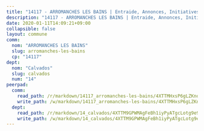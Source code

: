```yaml
---
title: "14117 - ARROMANCHES LES BAINS | Entraide, Annonces, Initiatives"
description: "14117 - ARROMANCHES LES BAINS | Entraide, Annonces, Initiatives"
date: 2020-01-11T14:09:21+09:00
collapsible: false
layout: commune
comm:
  nom: "ARROMANCHES LES BAINS"
  slug: arromanches-les-bains
  cp: "14117"
dept:
  nom: "Calvados"
  slug: calvados
  num: "14"
peerpad:
  comm:
    read_path: /r/markdown/14117_arromanches-les-bains/4XTTMHxsP6gLZKno8rpXv1bUCwamiYU8ZDc93PJ9cD4pYDANs
    write_path: /w/markdown/14117_arromanches-les-bains/4XTTMHxsP6gLZKno8rpXv1bUCwamiYU8ZDc93PJ9cD4pYDANs-K3TgUMr4fJdQk7i7MNDPkCghhfEjM6jWr7CsTn4a2N9ddBCJanxdxP9wRA3T46MkD17xgQRZH5iN8dm5jQApWJ66Czykg1VVDsCEE5h5MVbSDJdfVp78xqFq6FpVS2u6fbt7QmMR
  dept:
    read_path: /r/markdown/14_calvados/4XTTM9GPWMAgFeBh1iyPyATgcLotg9e9APJpQBEyY3RZiUwJ6
    write_path: /w/markdown/14_calvados/4XTTM9GPWMAgFeBh1iyPyATgcLotg9e9APJpQBEyY3RZiUwJ6-K3TgUXWJAT2cYJ9ZstQphkkm2za8um5GwwXsivqaDFTgbhMDcHaRXnT3h69szAqCyvWcFfDim5fkwc6CXdUtyvPpirbD1TPAb6xCxpPN6dR3zzDRe29YehQYbhZdjvZYkgztJYvi
---
```


